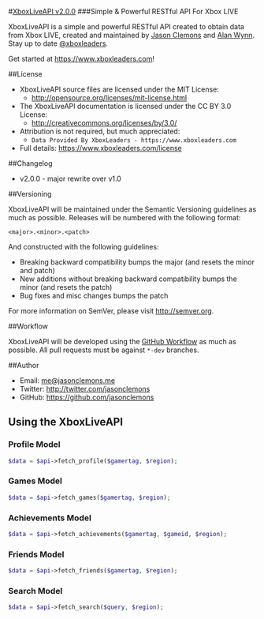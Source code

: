 #[XboxLiveAPI v2.0.0](https://www.xboxleaders.com)
###Simple & Powerful RESTful API For Xbox LIVE

XboxLiveAPI is a simple and powerful RESTful API created to obtain data from Xbox LIVE, created and
maintained by [Jason Clemons](http://twitter.com/jasonclemons) and [Alan Wynn](http://twitter.com/djekl).
Stay up to date [@xboxleaders](http://twitter.com/xboxleaders).

Get started at https://www.xboxleaders.com!

##License
- XboxLiveAPI source files are licensed under the MIT License:
  - http://opensource.org/licenses/mit-license.html
- The XboxLiveAPI documentation is licensed under the CC BY 3.0 License:
  - http://creativecommons.org/licenses/by/3.0/
- Attribution is not required, but much appreciated:
  - `Data Provided By XboxLeaders - https://www.xboxleaders.com`
- Full details: https://www.xboxleaders.com/license

##Changelog
- v2.0.0 - major rewrite over v1.0

##Versioning

XboxLiveAPI will be maintained under the Semantic Versioning guidelines as much as possible. Releases will be numbered with the following format:

`<major>.<minor>.<patch>`

And constructed with the following guidelines:

* Breaking backward compatibility bumps the major (and resets the minor and patch)
* New additions without breaking backward compatibility bumps the minor (and resets the patch)
* Bug fixes and misc changes bumps the patch

For more information on SemVer, please visit http://semver.org.

##Workflow

XboxLiveAPI will be developed using the [GitHub Workflow](http://scottchacon.com/2011/08/31/github-flow.html) as much as possible. All pull requests
must be against `*-dev` branches.

##Author
- Email: me@jasonclemons.me
- Twitter: http://twitter.com/jasonclemons
- GitHub: https://github.com/jasonclemons


## Using the XboxLiveAPI

### Profile Model

```php
$data = $api->fetch_profile($gamertag, $region);
```

### Games Model

```php
$data = $api->fetch_games($gamertag, $region);
```

### Achievements Model

```php
$data = $api->fetch_achievements($gamertag, $gameid, $region);
```

### Friends Model

```php
$data = $api->fetch_friends($gamertag, $region);
```

### Search Model

```php
$data = $api->fetch_search($query, $region);
```
